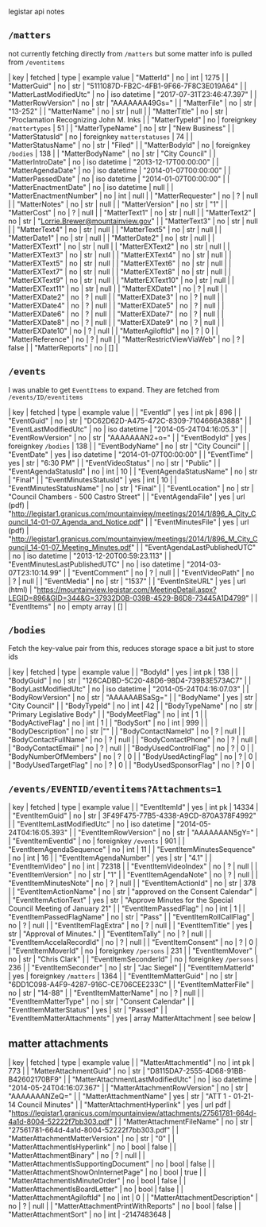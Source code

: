 legistar api notes

## `/matters`

not currently fetching directly from `/matters`
but some matter info is pulled from `/eventitems`

| key | fetched | type | example value
| "MatterId" | no | int | 1275 | 
| "MatterGuid" | no | str | "5111087D-FB2C-4FB1-9F66-7F8C3E019A64" | 
| "MatterLastModifiedUtc" | no | iso datetime | "2017-07-31T23:46:47.397" | 
| "MatterRowVersion" | no | str | "AAAAAAA49Gs=" | 
| "MatterFile" | no | str | "13-252" | 
| "MatterName" | no | str | null | 
| "MatterTitle" | no | str | "Proclamation Recognizing John M. Inks | 
| "MatterTypeId" | no | foreignkey `/mattertypes` | 51 | 
| "MatterTypeName" | no | str | "New Business" | 
| "MatterStatusId" | no | foreignkey `matterstatuses` | 74 | 
| "MatterStatusName" | no | str | "Filed" | 
| "MatterBodyId" | no | foreignkey `/bodies` | 138 | 
| "MatterBodyName" | no | str | "City Council" | 
| "MatterIntroDate" | no | iso datetime | "2013-12-17T00:00:00" | 
| "MatterAgendaDate" | no | iso datetime | "2014-01-07T00:00:00" | 
| "MatterPassedDate" | no | iso datetime | "2014-01-07T00:00:00" | 
| "MatterEnactmentDate" | no | iso datetime | null | 
| "MatterEnactmentNumber" | no | int | null | 
| "MatterRequester" | no | ? | null | 
| "MatterNotes" | no | str | null | 
| "MatterVersion" | no | str | "1" | 
| "MatterCost" | no | ? | null | 
| "MatterText1" | no | str | null | 
| "MatterText2" | no | str | "Lorrie.Brewer@mountainview.gov" | 
| "MatterText3" | no | str | null | 
| "MatterText4" | no | str | null | 
| "MatterText5" | no | str | null | 
| "MatterDate1" | no | str | null | 
| "MatterDate2" | no | str | null | 
| "MatterEXText1" | no | str | null | 
| "MatterEXText2" | no | str | null | 
| "MatterEXText3" | no | str | null | 
| "MatterEXText4" | no | str | null | 
| "MatterEXText5" | no | str | null | 
| "MatterEXText6" | no | str | null | 
| "MatterEXText7" | no | str | null | 
| "MatterEXText8" | no | str | null | 
| "MatterEXText9" | no | str | null | 
| "MatterEXText10" | no | str | null | 
| "MatterEXText11" | no | str | null | 
| "MatterEXDate1" | no | ? | null | 
| "MatterEXDate2" | no | ? | null | 
| "MatterEXDate3" | no | ? | null | 
| "MatterEXDate4" | no | ? | null | 
| "MatterEXDate5" | no | ? | null | 
| "MatterEXDate6" | no | ? | null | 
| "MatterEXDate7" | no | ? | null | 
| "MatterEXDate8" | no | ? | null | 
| "MatterEXDate9" | no | ? | null | 
| "MatterEXDate10" | no | ? | null | 
| "MatterAgiloftId" | no | ? | 0 | 
| "MatterReference" | no | ? | null | 
| "MatterRestrictViewViaWeb" | no | ? | false | 
| "MatterReports" | no | [] |

## `/events`

I was unable to get `EventItems` to expand.
They are fetched from `/events/ID/eventitems`

| key | fetched | type | example value |
| "EventId" | yes | int pk | 896 | 
| "EventGuid" | no | str | "DC62D62D-A475-472C-8309-7104666A3888" | 
| "EventLastModifiedUtc" | no | iso datetime | "2014-05-24T04:16:05.3" | 
| "EventRowVersion" | no | str | "AAAAAAAN2+o=" | 
| "EventBodyId" | yes | foreignkey `/bodies` | 138 | 
| "EventBodyName" | no | str | "City Council" | 
| "EventDate" | yes | iso datetime | "2014-01-07T00:00:00" | 
| "EventTime" | yes | str | "6:30 PM" | 
| "EventVideoStatus" | no | str | "Public" | 
| "EventAgendaStatusId" | no | int | 10 | 
| "EventAgendaStatusName" | no | str | "Final" | 
| "EventMinutesStatusId" | yes | int | 10 | 
| "EventMinutesStatusName" | no | str | "Final" | 
| "EventLocation" | no | str | "Council Chambers - 500 Castro Street" | 
| "EventAgendaFile" | yes | url (pdf) | "http://legistar1.granicus.com/mountainview/meetings/2014/1/896_A_City_Council_14-01-07_Agenda_and_Notice.pdf" | 
| "EventMinutesFile" | yes | url (pdf) | "http://legistar1.granicus.com/mountainview/meetings/2014/1/896_M_City_Council_14-01-07_Meeting_Minutes.pdf" | 
| "EventAgendaLastPublishedUTC" | no | iso datetime | "2013-12-20T00:59:23.113" | 
| "EventMinutesLastPublishedUTC" | no | iso datetime | "2014-03-07T23:10:14.99" | 
| "EventComment" | no | ? | null | 
| "EventVideoPath" | no | ? | null | 
| "EventMedia" | no | str | "1537" | 
| "EventInSiteURL" | yes | url (html) | "https://mountainview.legistar.com/MeetingDetail.aspx?LEGID=896&GID=344&G=37932D0B-039B-4529-B6D8-73445A1D4799" | 
| "EventItems" | no | empty array | [] |

## `/bodies`

Fetch the key-value pair from this, reduces storage space a bit just to store ids

| key | fetched | type | example value |
| "BodyId" | yes | int pk | 138 | 
| "BodyGuid" | no | str | "126CADBD-5C20-48D6-98D4-739B3E573AC7" | 
| "BodyLastModifiedUtc" | no | iso datetime | "2014-05-24T04:16:07.03" | 
| "BodyRowVersion" | no | str | "AAAAAABSaSg=" | 
| "BodyName" | yes | str | "City Council" | 
| "BodyTypeId" | no | int | 42 | 
| "BodyTypeName" | no | str | "Primary Legislative Body" | 
| "BodyMeetFlag" | no | int | 1 | 
| "BodyActiveFlag" | no | int | 1 | 
| "BodySort" | no | int | 999 | 
| "BodyDescription" | no | str |"" | 
| "BodyContactNameId" | no | ? | null | 
| "BodyContactFullName" | no | ? | null | 
| "BodyContactPhone" | no | ? | null | 
| "BodyContactEmail" | no | ? | null | 
| "BodyUsedControlFlag" | no | ? | 0 | 
| "BodyNumberOfMembers" | no | ? | 0 | 
| "BodyUsedActingFlag" | no | ? | 0 | 
| "BodyUsedTargetFlag" | no | ? | 0 | 
| "BodyUsedSponsorFlag" | no | ? | 0 |

## `/events/EVENTID/eventitems?Attachments=1`

| key | fetched | type | example value |
| "EventItemId" | yes | int pk | 14334 | 
| "EventItemGuid" | no | str | 3F49F475-77B5-4338-A9CD-870A378F4992" | 
| "EventItemLastModifiedUtc" | no | iso datetime | "2014-05-24T04:16:05.393" | 
| "EventItemRowVersion" | no | str | "AAAAAAAN5gY=" | 
| "EventItemEventId" | no | foreignkey `/events` | 901 | 
| "EventItemAgendaSequence" | no | int | 11 | 
| "EventItemMinutesSequence" | no | int | 16 | 
| "EventItemAgendaNumber" | yes | str | "4.1" | 
| "EventItemVideo" | no | int | 72318 | 
| "EventItemVideoIndex" | no | ? | null | 
| "EventItemVersion" | no | str | "1" | 
| "EventItemAgendaNote" | no | ? | null | 
| "EventItemMinutesNote" | no | ? | null | 
| "EventItemActionId" | no | str | 378 | 
| "EventItemActionName" | no | str | "approved on the Consent Calendar" | 
| "EventItemActionText" | yes | str | "Approve Minutes for the Special Council Meeting of January 21" |
| "EventItemPassedFlag" | no | int | 1 | 
| "EventItemPassedFlagName" | no | str | "Pass" | 
| "EventItemRollCallFlag" | no | ? | null | 
| "EventItemFlagExtra" | no | ? | null | 
| "EventItemTitle" | yes | str | "Approval of Minutes." | 
| "EventItemTally" | no | ? | null | 
| "EventItemAccelaRecordId" | no | ? | null | 
| "EventItemConsent" | no | ? | 0 | 
| "EventItemMoverId" | no | foreignkey `/persons` | 231 | 
| "EventItemMover" | no | str | "Chris Clark" | 
| "EventItemSeconderId" | no | foreignkey `/persons` | 236 | 
| "EventItemSeconder" | no | str | "Jac Siegel" | 
| "EventItemMatterId" | yes | foreignkey `/matters` | 1364 | 
| "EventItemMatterGuid" | no | str | "6DD1C098-A4F9-4287-916C-CE706CEE233C" | 
| "EventItemMatterFile" | no | str | "14-88" | 
| "EventItemMatterName" | no | ? | null | 
| "EventItemMatterType" | no | str | "Consent Calendar" | 
| "EventItemMatterStatus" | yes | str | "Passed" | 
| "EventItemMatterAttachments" | yes | array MatterAttachment | see below |

## matter attachments

| key | fetched | type | example value |
| "MatterAttachmentId" | no | int pk | 773 | 
| "MatterAttachmentGuid" | no | str | "D8115DA7-2555-4D68-91BB-B42602170BF9" | 
| "MatterAttachmentLastModifiedUtc" | no | iso datetime | "2014-05-24T04:16:07.367" | 
| "MatterAttachmentRowVersion" | no | str | "AAAAAAANZeQ=" | 
| "MatterAttachmentName" | yes | str | "ATT 1 - 01-21-14 Council Minutes" | 
| "MatterAttachmentHyperlink" | yes | url pdf | "https://legistar1.granicus.com/mountainview/attachments/27561781-664d-4a1d-8004-52222f7bb303.pdf" | 
| "MatterAttachmentFileName" | no | str | "27561781-664d-4a1d-8004-52222f7bb303.pdf" | 
| "MatterAttachmentMatterVersion" | no | str | "0" | 
| "MatterAttachmentIsHyperlink" | no | bool | false | 
| "MatterAttachmentBinary" | no | ? | null | 
| "MatterAttachmentIsSupportingDocument" | no | bool | false | 
| "MatterAttachmentShowOnInternetPage" | no | bool | true | 
| "MatterAttachmentIsMinuteOrder" | no | bool | false | 
| "MatterAttachmentIsBoardLetter" | no | bool | false | 
| "MatterAttachmentAgiloftId" | no | int | 0 | 
| "MatterAttachmentDescription" | no | ? | null | 
| "MatterAttachmentPrintWithReports" | no | bool | false | 
| "MatterAttachmentSort" | no | int | -2147483648 |
